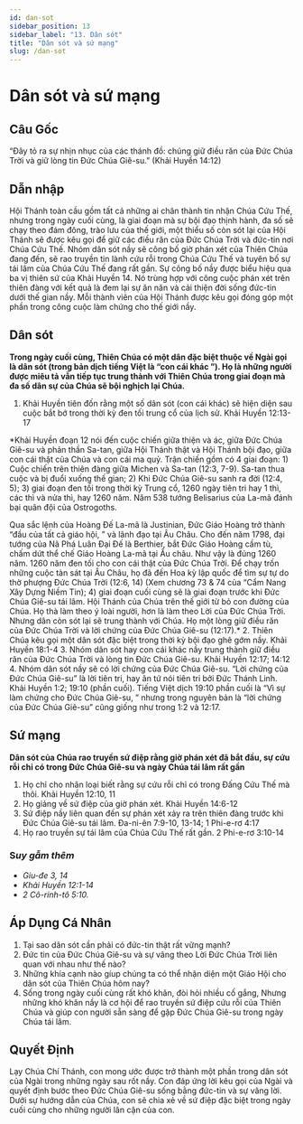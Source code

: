```yaml
---
id: dan-sot
sidebar_position: 13
sidebar_label: "13. Dân sót"
title: "Dân sót và sứ mạng"
slug: /dan-sot
---
```


Dân sót và sứ mạng
====

## Câu Gốc

“Đây tỏ ra sự nhịn nhục của các thánh đồ: chúng giữ điều răn của Đức Chúa Trời và giữ lòng tin Đức Chúa Giê-su.” (Khải Huyền 14:12)

## Dẫn nhập

Hội Thánh toàn cầu gồm tất cả những ai chân thành tin nhận Chúa Cứu Thế, nhưng trong ngày cuối cùng, là giai đoạn mà sự bội đạo thịnh hành, đa số sẽ chạy theo đám đông, trào lưu của thế giới, một thiểu số còn sót lại của Hội Thánh sẽ được kêu gọi để giữ các điều răn của Đức Chúa Trời và đức-tin nơi Chúa Cứu Thế. Nhóm dân sót nầy sẽ công bố giờ phán xét của Thiên Chúa đang đến, sẽ rao truyền tin lành cứu rỗi trong Chúa Cứu Thế và tuyên bố sự tái lâm của Chúa Cứu Thế đang rất gần. Sự công bố nầy được biểu hiệu qua ba vị thiên sứ của Khải Huyền 14. Nó trùng hợp với công cuộc phán xét trên thiên đàng với kết quả là đem lại sự ăn năn và cải thiện đời sống đức-tin dưới thế gian nầy. Mỗi thành viên của Hội Thánh được kêu gọi đóng góp một phần trong công cuộc làm chứng cho thế giới nầy.

## Dân sót

**Trong ngày cuối cùng, Thiên Chúa có một dân đặc biệt thuộc về Ngài gọi là dân sót (trong bản dịch tiếng Việt là “con cái khác ”). Họ là những người được miêu tả vẫn tiếp tục trung thành với Thiên Chúa trong giai đoạn mà đa số dân sự của Chúa sẽ bội nghịch lại Chúa.**

1. Khải Huyền tiên đốn rằng một số dân sót (con cái khác) sẽ hiện diện sau cuộc bắt bớ trong thời kỳ đen tối trung cổ của lịch sử. Khải Huyền 12:13-17

*Khải Huyền đoạn 12 nói đến cuộc chiến giữa thiện và ác, giữa Đức Chúa Giê-su và phản thần Sa-tan, giữa Hội Thánh thật và Hội Thánh bội đạo, giữa con cái thật của Chúa và con cái ma quỷ. Trận chiến gồm có 4 giai đoạn: 1) Cuộc chiến trên thiên đàng giữa Michen và Sa-tan (12:3, 7-9). Sa-tan thua cuộc và bị đuổi xuống thế gian; 2) Khi Đức Chúa Giê-su sanh ra đời (12:4, 5); 3) giai đoạn đen tối trong thời kỳ Trung cổ, 1260 ngày tiên tri hay 1 thì, các thì và nửa thì, hay 1260 năm. Năm 538 tướng Belisarius của La-mã đánh bại quân đội của Ostrogoths.

Qua sắc lệnh của Hoàng Đế La-mã là Justinian, Đức Giáo Hoàng trở thành “đầu của tất cả giáo hội, ” và lãnh đạo tại Âu Châu. Cho đến năm 1798, đại tướng của Nã Phá Luân Đại Đế là Berthier, bắt Đức Giáo Hoàng cầm tù, chấm dứt thể chế Giáo Hoàng La-mã tại Âu châu. Như vậy là đúng 1260 năm. 1260 năm đen tối cho con cái thật của Đức Chúa Trời. Để chạy trốn những cuộc tàn sát tại Âu Châu, họ đã đến Hoa kỳ lập quốc để tìm sự tự do thờ phượng Đức Chúa Trời (12:6, 14) (Xem chương 73 & 74 của “Cẩm Nang Xây Dựng Niềm Tin); 4) giai đoạn cuối cùng sẽ là giai đoạn trước khi Đức Chúa Giê-su tái lâm. Hội Thánh của Chúa trên thế giới từ bỏ con đường của Chúa. Họ thà làm theo ý loài người, hơn là làm theo Lời của Đức Chúa Trời. Nhưng dân còn sót lại sẽ trung thành với Chúa. Họ một lòng giữ điều răn của Đức Chúa Trời và lời chứng của Đức Chúa Giê-su (12:17).*
2. Thiên Chúa kêu gọi một dân sót đặc biệt trong thời kỳ bội đạo ghê gớm nầy. Khải Huyền 18:1-4
3. Nhóm dân sót hay con cái khác nầy trung thành giữ điều răn của Đức Chúa Trời và lòng tin Đức Chúa Giê-su. Khải Huyền 12:17; 14:12
4. Nhóm dân sót nầy sẽ có lời chứng của Đức Chúa Giê-su. “Lời chứng của Đức Chúa Giê-su” là lời tiên tri, hay ân tứ nói tiên tri bởi Đức Thánh Linh. Khải Huyền 1:2; 19:10 (phần cuối). Tiếng Việt dịch 19:10 phần cuối là “Vì sự làm chứng cho Đức Chúa Giê-su, ” nhưng trong nguyên bản là “lời chứng của Đức Chúa Giê-su” cũng giống như trong 1:2 và 12:17.

## Sứ mạng

**Dân sót của Chúa rao truyền sứ điệp rằng giờ phán xét đã bắt đầu, sự cứu rỗi chỉ có trong Đức Chúa Giê-su và ngày Chúa tái lâm rất gần**

1. Họ chỉ cho nhân loại biết rằng sự cứu rỗi chỉ có trong Đấng Cứu Thế mà thôi. Khải Huyền 12:10, 11
2. Họ giảng về sứ điệp của giờ phán xét. Khải Huyền 14:6-12
3. Sứ điệp nầy liên quan đến sự phán xét xảy ra trên thiên đàng trước khi Đức Chúa Giê-su tái lâm. Đa-ni-ên 7:9-10, 13-14; 1 Phi-e-rơ 4:17
4. Họ rao truyền sự tái lâm của Chúa Cứu Thế rất gần. 2 Phi-e-rơ 3:10-14

### S*uy gẫm thêm*

- *Giu-đe 3, 14*
- *Khải Huyền 12:1-14*
- *2 Cô-rinh-tô 5:10.*

## Áp Dụng Cá Nhân

1. Tại sao dân sót cần phải có đức-tin thật rất vững mạnh?
2. Đức tin của Đức Chúa Giê-su và sự vâng theo Lời Đức Chúa Trời liên quan với nhau như thế nào?
3. Những khía cạnh nào gíup chúng ta có thể nhận diện một Giáo Hội cho dân sót của Thiên Chúa hôm nay?
4. Sống trong ngày cuối cùng rất khó khăn, đòi hỏi nhiều cố gắng, Nhưng những khó khăn nầy là cơ hội để rao truyền sứ điệp cứu rỗi của Thiên Chúa và giúp con người sẵn sàng để gặp Đức Chúa Giê-su trong ngày Chúa tái lâm.

## Quyết Định

Lạy Chúa Chí Thánh, con mong ước được trở thành một phần trong dân sót của Ngài trong những ngày sau rốt nầy. Con đáp ứng lời kêu gọi của Ngài và quyết định bước theo Đức Chúa Giê-su sống bằng đức-tin và sự vâng lời. Dưới sự hướng dẫn của Chúa, con sẽ chia xẻ về sứ điệp đặc biệt trong ngày cuối cùng cho những người lân cận của con.
